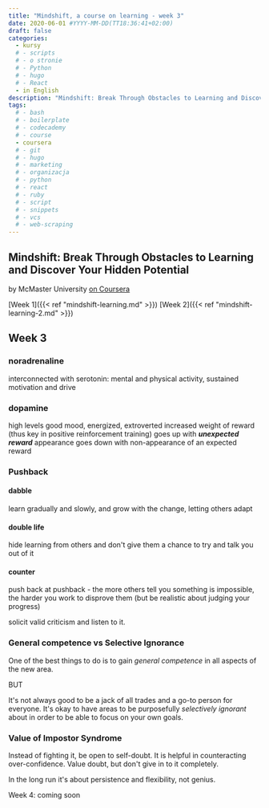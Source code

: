 ```yaml
---
title: "Mindshift, a course on learning - week 3"
date: 2020-06-01 #YYYY-MM-DD(TT18:36:41+02:00)
draft: false
categories:
  - kursy
  # - scripts
  # - o stronie
  # - Python
  # - hugo
  # - React
  - in English
description: "Mindshift: Break Through Obstacles to Learning and Discover Your Hidden Potential - notes from week 1"
tags:
  # - bash
  # - boilerplate
  # - codecademy
  # - course
  - coursera
  # - git
  # - hugo
  # - marketing
  # - organizacja
  # - python
  # - react
  # - ruby
  # - script
  # - snippets
  # - vcs
  # - web-scraping
---
```


## Mindshift: Break Through Obstacles to Learning and Discover Your Hidden Potential

by McMaster University
[on Coursera](https://www.coursera.org/learn/mindshift/home/welcome)

[Week 1]({{< ref "mindshift-learning.md" >}})
[Week 2]({{< ref "mindshift-learning-2.md" >}})

## Week 3

### noradrenaline

interconnected with serotonin: mental and physical activity, sustained motivation and drive

### dopamine

high levels good mood, energized, extroverted
increased weight of reward (thus key in positive reinforcement training)
goes up with **_unexpected reward_** appearance
goes down with non-appearance of an expected reward

### Pushback

#### dabble

learn gradually and slowly, and grow with the change, letting others adapt

#### double life

hide learning from others and don't give them a chance to try and talk you out of it

#### counter

push back at pushback - the more others tell you something is impossible, the harder you work to disprove them (but be realistic about judging your progress)

solicit valid criticism and listen to it.

### General competence vs Selective Ignorance

One of the best things to do is to gain _general competence_ in all aspects of the new area.

BUT

It's not always good to be a jack of all trades and a go-to person for everyone. It's okay to have areas to be purposefully _selectively ignorant_ about in order to be able to focus on your own goals.

### Value of Impostor Syndrome

Instead of fighting it, be open to self-doubt. It is helpful in counteracting over-confidence. Value doubt, but don't give in to it completely.

In the long run it's about persistence and flexibility, not genius.

Week 4: coming soon
